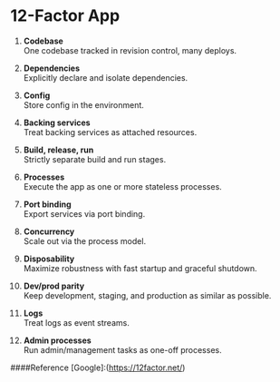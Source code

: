 # 12-Factor App

1. **Codebase**  
   One codebase tracked in revision control, many deploys.

2. **Dependencies**  
   Explicitly declare and isolate dependencies.

3. **Config**  
   Store config in the environment.

4. **Backing services**  
   Treat backing services as attached resources.

5. **Build, release, run**  
   Strictly separate build and run stages.

6. **Processes**  
   Execute the app as one or more stateless processes.

7. **Port binding**  
   Export services via port binding.

8. **Concurrency**  
   Scale out via the process model.

9. **Disposability**  
   Maximize robustness with fast startup and graceful shutdown.

10. **Dev/prod parity**  
    Keep development, staging, and production as similar as possible.

11. **Logs**  
    Treat logs as event streams.

12. **Admin processes**  
    Run admin/management tasks as one-off processes.

####Reference
[Google]:(https://12factor.net/)
